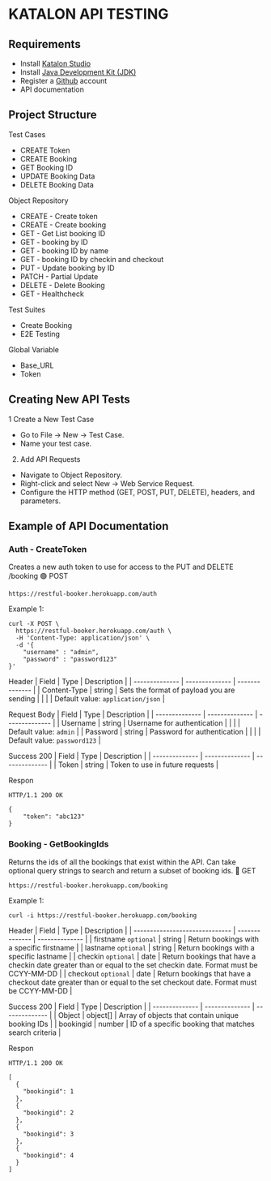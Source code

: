 # KATALON API TESTING

## Requirements
* Install [Katalon Studio](https://katalon.com)
* Install [Java Development Kit (JDK)](https://www.oracle.com/java/technologies/downloads/#java11?er=221886)
* Register a [Github](https://github.com/) account 
* API documentation

## Project Structure
Test Cases
* CREATE Token
* CREATE Booking
* GET Booking ID
* UPDATE Booking Data
* DELETE Booking Data

Object Repository
* CREATE - Create token
* CREATE - Create booking
* GET - Get List booking ID
* GET - booking by ID
* GET - booking ID by name
* GET - booking ID by checkin and checkout
* PUT - Update booking by ID
* PATCH - Partial Update
* DELETE - Delete Booking
* GET - Healthcheck
  
Test Suites
* Create Booking
* E2E Testing

Global Variable
* Base_URL
* Token

## Creating New API Tests
1 Create a New Test Case
* Go to File → New → Test Case.
* Name your test case.
2. Add API Requests
* Navigate to Object Repository.
* Right-click and select New → Web Service Request.
* Configure the HTTP method (GET, POST, PUT, DELETE), headers, and parameters.

## Example of API Documentation
### Auth - CreateToken
Creates a new auth token to use for access to the PUT and DELETE /booking
🟢 POST
```
https://restful-booker.herokuapp.com/auth
```
Example 1:
```
curl -X POST \
  https://restful-booker.herokuapp.com/auth \
  -H 'Content-Type: application/json' \
  -d '{
    "username" : "admin",
    "password" : "password123"
}'
```
Header
| Field          | Type           | Description    |
| -------------- | -------------- | -------------- |
| Content-Type   | string         | Sets the format of payload you are sending |
|                |                | Default value: `application/json`   |

Request Body
| Field          | Type           | Description    |
| -------------- | -------------- | -------------- |
| Username       | string         | Username for authentication |
|                |                | Default value: `admin`   |
| Password       | string         | Password for authentication |
|                |                | Default value: `password123`   |

Success 200
| Field          | Type           | Description    |
| -------------- | -------------- | -------------- |
| Token          | string         | Token to use in future requests |

Respon
```
HTTP/1.1 200 OK

{
    "token": "abc123"
}
```

### Booking - GetBookingIds
Returns the ids of all the bookings that exist within the API. Can take optional query strings to search and return a subset of booking ids.
🔵 GET
```
https://restful-booker.herokuapp.com/booking
```
Example 1:
```
curl -i https://restful-booker.herokuapp.com/booking
```
Header
| Field                          | Type           | Description    |
| ------------------------------ | -------------- | -------------- |
| firstname `optional`           | string         |	Return bookings with a specific firstname |
| lastname `optional`            | string         | Return bookings with a specific lastname  |
| checkin `optional`             | date           | Return bookings that have a checkin date greater than or equal to the set checkin date. Format must be CCYY-MM-DD  |
| checkout `optional`            | date           | Return bookings that have a checkout date greater than or equal to the set checkout date. Format must be CCYY-MM-DD  |

Success 200
| Field          | Type           | Description    |
| -------------- | -------------- | -------------- |
| Object         | object[]       | Array of objects that contain unique booking IDs |
| bookingid      | number         | ID of a specific booking that matches search criteria |

Respon
```
HTTP/1.1 200 OK

[
  {
    "bookingid": 1
  },
  {
    "bookingid": 2
  },
  {
    "bookingid": 3
  },
  {
    "bookingid": 4
  }
]
```



